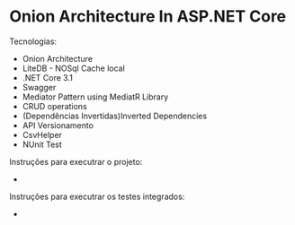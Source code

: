 # Onion Architecture In ASP.NET Core 

<p>Tecnologias:</p>
<!-- /wp:paragraph -->

<!-- wp:list -->
<ul><li>Onion Architecture</li><li>LiteDB - NOSql Cache local</li><li>.NET Core 3.1</li><li>Swagger</li><li> Mediator Pattern using MediatR Library</li><li>CRUD operations</li><li>(Dependências Invertidas)Inverted Dependencies</li><li>API Versionamento</li><li>CsvHelper</li><li>NUnit Test</li></ul>

<p>Instruções para executrar o projeto:</p>


<ul><li>     </li></ul>

<p>Instruções para executrar os testes integrados:</p>


<ul><li>     </li></ul>
